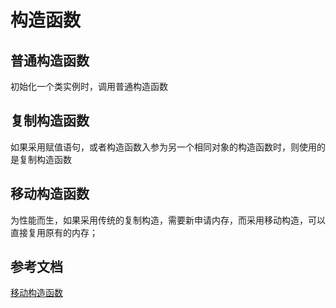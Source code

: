 # 构造函数

## 普通构造函数
初始化一个类实例时，调用普通构造函数

## 复制构造函数
如果采用赋值语句，或者构造函数入参为另一个相同对象的构造函数时，则使用的是复制构造函数

## 移动构造函数
为性能而生，如果采用传统的复制构造，需要新申请内存，而采用移动构造，可以直接复用原有的内存；


## 参考文档
[移动构造函数](https://blog.csdn.net/ShenHang_/article/details/105713347)